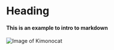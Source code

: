 # Heading
#### This is an example to intro to markdown
![Image of Kimonocat](https://octodex.github.com/images/kimonotocat.png)
